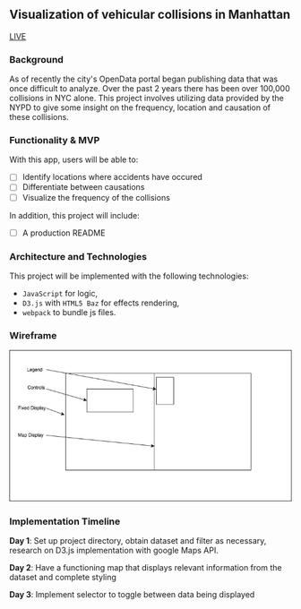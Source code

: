 ## Visualization of vehicular collisions in Manhattan

 [LIVE](http://julian-jurai.github.io/vehicle-collisions-data-visualization/)

### Background

As of recently the city's OpenData portal began publishing data that was once difficult to analyze. Over the past 2 years there has been over 100,000 collisions in NYC alone.
This project involves utilizing data provided by the NYPD to give some insight on the frequency, location and causation of these collisions.


### Functionality & MVP  

With this app, users will be able to:

- [ ] Identify locations where accidents have occured
- [ ] Differentiate between causations
- [ ] Visualize the frequency of the collisions

In addition, this project will include:

- [ ] A production README


### Architecture and Technologies

This project will be implemented with the following technologies:

- `JavaScript` for logic,
- `D3.js` with `HTML5 Baz` for effects rendering,
- `webpack` to bundle js files.

### Wireframe
![Wireframe](./images/wireframe.jpg)

### Implementation Timeline

**Day 1**:
 Set up project directory, obtain dataset and filter as necessary, research on D3.js implementation with google Maps API.

**Day 2**:
  Have a functioning map that displays relevant information from the dataset and complete styling

**Day 3**:
  Implement selector to toggle between data being displayed
